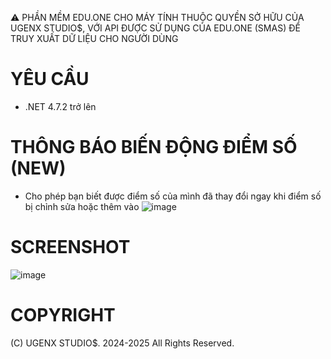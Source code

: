 ⚠️ PHẦN MỀM EDU.ONE CHO MÁY TÍNH THUỘC QUYỀN SỞ HỮU CỦA UGENX STUDIO$, VỚI API ĐƯỢC SỬ DỤNG CỦA EDU.ONE (SMAS) ĐỂ TRUY XUẤT DỮ LIỆU CHO NGƯỜI DÙNG
# YÊU CẦU
- .NET 4.7.2 trở lên
# THÔNG BÁO BIẾN ĐỘNG ĐIỂM SỐ (NEW)
- Cho phép bạn biết được điểm số của mình đã thay đổi ngay khi điểm số bị chỉnh sửa hoặc thêm vào
![image](https://github.com/user-attachments/assets/8d93bf3b-a769-492e-aad1-cf72e40b6d1a)
# SCREENSHOT
![image](https://github.com/user-attachments/assets/317cb5ca-41e0-4464-bd86-ef130f83e759)
# COPYRIGHT
(C) UGENX STUDIO$. 2024-2025 All Rights Reserved.
